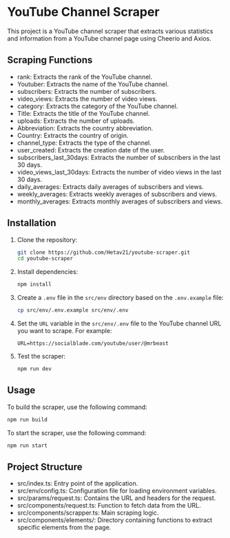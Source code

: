 # YouTube Channel Scraper

This project is a YouTube channel scraper that extracts various statistics and information from a YouTube channel page using Cheerio and Axios.

## Scraping Functions

- rank: Extracts the rank of the YouTube channel.
- Youtuber: Extracts the name of the YouTube channel.
- subscribers: Extracts the number of subscribers.
- video_views: Extracts the number of video views.
- category: Extracts the category of the YouTube channel.
- Title: Extracts the title of the YouTube channel.
- uploads: Extracts the number of uploads.
- Abbreviation: Extracts the country abbreviation.
- Country: Extracts the country of origin.
- channel_type: Extracts the type of the channel.
- user_created: Extracts the creation date of the user.
- subscribers_last_30days: Extracts the number of subscribers in the last 30 days.
- video_views_last_30days: Extracts the number of video views in the last 30 days.
- daily_averages: Extracts daily averages of subscribers and views.
- weekly_averages: Extracts weekly averages of subscribers and views.
- monthly_averages: Extracts monthly averages of subscribers and views.

## Installation

1. Clone the repository:

   ```sh
   git clone https://github.com/Hetav21/youtube-scraper.git
   cd youtube-scraper
   ```

2. Install dependencies:

   ```sh
   npm install
   ```

3. Create a `.env` file in the `src/env` directory based on the `.env.example` file:

   ```sh
   cp src/env/.env.example src/env/.env
   ```

4. Set the `URL` variable in the `src/env/.env` file to the YouTube channel URL you want to scrape.
   For example:

   ```env
   URL=https://socialblade.com/youtube/user/@mrbeast
   ```

5. Test the scraper:

   ```sh
   npm run dev
   ```

## Usage

To build the scraper, use the following command:

```sh
npm run build
```

To start the scraper, use the following command:

```sh
npm run start
```

## Project Structure

- src/index.ts: Entry point of the application.
- src/env/config.ts: Configuration file for loading environment variables.
- src/params/request.ts: Contains the URL and headers for the request.
- src/components/request.ts: Function to fetch data from the URL.
- src/components/scrapper.ts: Main scraping logic.
- src/components/elements/: Directory containing functions to extract specific elements from the page.
